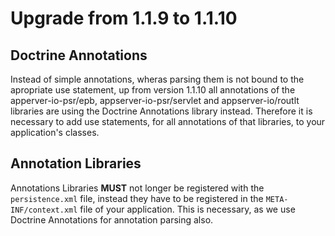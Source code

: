 # Upgrade from 1.1.9 to 1.1.10

## Doctrine Annotations

Instead of simple annotations, wheras parsing them is not bound to the apropriate use statement, up from version 1.1.10 all 
annotations of the apperver-io-psr/epb, appserver-io-psr/servlet and appserver-io/routlt libraries are using the Doctrine
Annotations library instead. Therefore it is necessary to add use statements, for all annotations of that libraries, to your
application's classes.

## Annotation Libraries

Annotations Libraries **MUST** not longer be registered with the `persistence.xml` file, instead they have to be registered
in the `META-INF/context.xml` file of your application. This is necessary, as we use Doctrine Annotations for annotation 
parsing also.